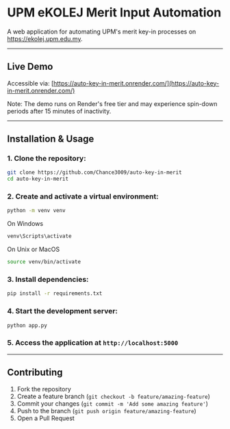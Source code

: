 # UPM eKOLEJ Merit Input Automation

A web application for automating UPM's merit key-in processes on https://ekolej.upm.edu.my.

---

## Live Demo
Accessible via: [https://auto-key-in-merit.onrender.com/](https://auto-key-in-merit.onrender.com/)

Note: The demo runs on Render's free tier and may experience spin-down periods after 15 minutes of inactivity.

---

## Installation & Usage

### 1. Clone the repository:
```bash
git clone https://github.com/Chance3009/auto-key-in-merit
cd auto-key-in-merit
```

### 2. Create and activate a virtual environment:
```bash
python -m venv venv
```

On Windows
```bash
venv\Scripts\activate
```

On Unix or MacOS
```bash
source venv/bin/activate
```

### 3. Install dependencies:
```bash
pip install -r requirements.txt
```

### 4. Start the development server:
```bash
python app.py
```

### 5. Access the application at `http://localhost:5000`

---

## Contributing

1. Fork the repository
2. Create a feature branch (`git checkout -b feature/amazing-feature`)
3. Commit your changes (`git commit -m 'Add some amazing feature'`)
4. Push to the branch (`git push origin feature/amazing-feature`)
5. Open a Pull Request

